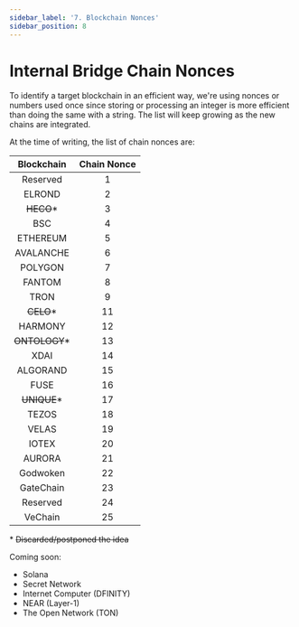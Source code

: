```yaml
---
sidebar_label: '7. Blockchain Nonces'
sidebar_position: 8
---
```


# Internal Bridge Chain Nonces

To identify a target blockchain in an efficient way, we're using nonces or numbers used once since storing or processing an integer is more efficient than doing the same with a string. The list will keep growing as the new chains are integrated.

At the time of writing, the list of chain nonces are:

|Blockchain|Chain Nonce|
|:-:|:-:|
|Reserved|1|
|ELROND|2|
|<s>HECO</s>*|3|
|BSC|4|
|ETHEREUM|5|
|AVALANCHE|6|
|POLYGON|7|
|FANTOM|8|
|TRON|9|
|<s>CELO</s>*|11|
|HARMONY|12|
|<s>ONTOLOGY</s>*|13|
|XDAI|14|
|ALGORAND|15|
|FUSE|16|
|<s>UNIQUE</s>*|17|
|TEZOS|18|
|VELAS|19|
|IOTEX|20|
|AURORA|21|
|Godwoken|22|
|GateChain|23|
|Reserved|24|
|VeChain|25|


\* <s>Discarded/postponed the idea</s>

Coming soon:<br/>
- Solana
- Secret Network
- Internet Computer (DFINITY)
- NEAR (Layer-1)
- The Open Network (TON)